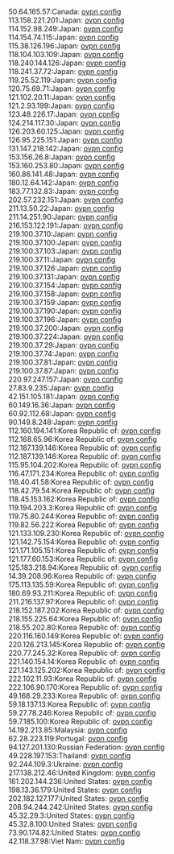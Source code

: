 50.64.165.57:Canada: [ovpn config](vpn/50_64_165_57.ovpn)  
113.158.221.201:Japan: [ovpn config](vpn/113_158_221_201.ovpn)  
114.152.98.249:Japan: [ovpn config](vpn/114_152_98_249.ovpn)  
114.154.74.115:Japan: [ovpn config](vpn/114_154_74_115.ovpn)  
115.38.126.196:Japan: [ovpn config](vpn/115_38_126_196.ovpn)  
118.104.103.109:Japan: [ovpn config](vpn/118_104_103_109.ovpn)  
118.240.144.126:Japan: [ovpn config](vpn/118_240_144_126.ovpn)  
118.241.37.72:Japan: [ovpn config](vpn/118_241_37_72.ovpn)  
119.25.52.119:Japan: [ovpn config](vpn/119_25_52_119.ovpn)  
120.75.69.71:Japan: [ovpn config](vpn/120_75_69_71.ovpn)  
121.102.20.11:Japan: [ovpn config](vpn/121_102_20_11.ovpn)  
121.2.93.199:Japan: [ovpn config](vpn/121_2_93_199.ovpn)  
123.48.226.17:Japan: [ovpn config](vpn/123_48_226_17.ovpn)  
124.214.117.30:Japan: [ovpn config](vpn/124_214_117_30.ovpn)  
126.203.60.125:Japan: [ovpn config](vpn/126_203_60_125.ovpn)  
126.95.225.151:Japan: [ovpn config](vpn/126_95_225_151.ovpn)  
131.147.218.142:Japan: [ovpn config](vpn/131_147_218_142.ovpn)  
153.156.26.8:Japan: [ovpn config](vpn/153_156_26_8.ovpn)  
153.160.253.80:Japan: [ovpn config](vpn/153_160_253_80.ovpn)  
160.86.141.48:Japan: [ovpn config](vpn/160_86_141_48.ovpn)  
180.12.64.142:Japan: [ovpn config](vpn/180_12_64_142.ovpn)  
183.77.132.83:Japan: [ovpn config](vpn/183_77_132_83.ovpn)  
202.57.232.151:Japan: [ovpn config](vpn/202_57_232_151.ovpn)  
211.13.50.22:Japan: [ovpn config](vpn/211_13_50_22.ovpn)  
211.14.251.90:Japan: [ovpn config](vpn/211_14_251_90.ovpn)  
216.153.122.191:Japan: [ovpn config](vpn/216_153_122_191.ovpn)  
219.100.37.10:Japan: [ovpn config](vpn/219_100_37_10.ovpn)  
219.100.37.100:Japan: [ovpn config](vpn/219_100_37_100.ovpn)  
219.100.37.103:Japan: [ovpn config](vpn/219_100_37_103.ovpn)  
219.100.37.11:Japan: [ovpn config](vpn/219_100_37_11.ovpn)  
219.100.37.126:Japan: [ovpn config](vpn/219_100_37_126.ovpn)  
219.100.37.131:Japan: [ovpn config](vpn/219_100_37_131.ovpn)  
219.100.37.154:Japan: [ovpn config](vpn/219_100_37_154.ovpn)  
219.100.37.158:Japan: [ovpn config](vpn/219_100_37_158.ovpn)  
219.100.37.159:Japan: [ovpn config](vpn/219_100_37_159.ovpn)  
219.100.37.190:Japan: [ovpn config](vpn/219_100_37_190.ovpn)  
219.100.37.196:Japan: [ovpn config](vpn/219_100_37_196.ovpn)  
219.100.37.200:Japan: [ovpn config](vpn/219_100_37_200.ovpn)  
219.100.37.224:Japan: [ovpn config](vpn/219_100_37_224.ovpn)  
219.100.37.29:Japan: [ovpn config](vpn/219_100_37_29.ovpn)  
219.100.37.74:Japan: [ovpn config](vpn/219_100_37_74.ovpn)  
219.100.37.81:Japan: [ovpn config](vpn/219_100_37_81.ovpn)  
219.100.37.87:Japan: [ovpn config](vpn/219_100_37_87.ovpn)  
220.97.247.157:Japan: [ovpn config](vpn/220_97_247_157.ovpn)  
27.83.9.235:Japan: [ovpn config](vpn/27_83_9_235.ovpn)  
42.151.105.181:Japan: [ovpn config](vpn/42_151_105_181.ovpn)  
60.149.16.36:Japan: [ovpn config](vpn/60_149_16_36.ovpn)  
60.92.112.68:Japan: [ovpn config](vpn/60_92_112_68.ovpn)  
90.149.8.248:Japan: [ovpn config](vpn/90_149_8_248.ovpn)  
112.160.194.141:Korea Republic of: [ovpn config](vpn/112_160_194_141.ovpn)  
112.168.65.96:Korea Republic of: [ovpn config](vpn/112_168_65_96.ovpn)  
112.187.139.146:Korea Republic of: [ovpn config](vpn/112_187_139_146.ovpn)  
112.187.139.146:Korea Republic of: [ovpn config](vpn/112_187_139_146.ovpn)  
115.95.104.202:Korea Republic of: [ovpn config](vpn/115_95_104_202.ovpn)  
116.47.171.234:Korea Republic of: [ovpn config](vpn/116_47_171_234.ovpn)  
118.40.41.58:Korea Republic of: [ovpn config](vpn/118_40_41_58.ovpn)  
118.42.79.54:Korea Republic of: [ovpn config](vpn/118_42_79_54.ovpn)  
118.45.153.162:Korea Republic of: [ovpn config](vpn/118_45_153_162.ovpn)  
119.194.203.3:Korea Republic of: [ovpn config](vpn/119_194_203_3.ovpn)  
119.75.80.244:Korea Republic of: [ovpn config](vpn/119_75_80_244.ovpn)  
119.82.56.222:Korea Republic of: [ovpn config](vpn/119_82_56_222.ovpn)  
121.133.109.230:Korea Republic of: [ovpn config](vpn/121_133_109_230.ovpn)  
121.142.75.154:Korea Republic of: [ovpn config](vpn/121_142_75_154.ovpn)  
121.171.105.151:Korea Republic of: [ovpn config](vpn/121_171_105_151.ovpn)  
121.177.60.153:Korea Republic of: [ovpn config](vpn/121_177_60_153.ovpn)  
125.183.218.94:Korea Republic of: [ovpn config](vpn/125_183_218_94.ovpn)  
14.39.208.96:Korea Republic of: [ovpn config](vpn/14_39_208_96.ovpn)  
175.113.135.59:Korea Republic of: [ovpn config](vpn/175_113_135_59.ovpn)  
180.69.93.211:Korea Republic of: [ovpn config](vpn/180_69_93_211.ovpn)  
211.216.137.97:Korea Republic of: [ovpn config](vpn/211_216_137_97.ovpn)  
218.152.187.202:Korea Republic of: [ovpn config](vpn/218_152_187_202.ovpn)  
218.155.225.64:Korea Republic of: [ovpn config](vpn/218_155_225_64.ovpn)  
218.55.202.80:Korea Republic of: [ovpn config](vpn/218_55_202_80.ovpn)  
220.116.160.149:Korea Republic of: [ovpn config](vpn/220_116_160_149.ovpn)  
220.126.213.145:Korea Republic of: [ovpn config](vpn/220_126_213_145.ovpn)  
220.77.245.32:Korea Republic of: [ovpn config](vpn/220_77_245_32.ovpn)  
221.140.154.14:Korea Republic of: [ovpn config](vpn/221_140_154_14.ovpn)  
221.143.125.202:Korea Republic of: [ovpn config](vpn/221_143_125_202.ovpn)  
222.102.11.93:Korea Republic of: [ovpn config](vpn/222_102_11_93.ovpn)  
222.106.90.170:Korea Republic of: [ovpn config](vpn/222_106_90_170.ovpn)  
49.168.29.233:Korea Republic of: [ovpn config](vpn/49_168_29_233.ovpn)  
59.18.137.13:Korea Republic of: [ovpn config](vpn/59_18_137_13.ovpn)  
59.27.78.246:Korea Republic of: [ovpn config](vpn/59_27_78_246.ovpn)  
59.7.185.100:Korea Republic of: [ovpn config](vpn/59_7_185_100.ovpn)  
14.192.213.85:Malaysia: [ovpn config](vpn/14_192_213_85.ovpn)  
62.28.223.119:Portugal: [ovpn config](vpn/62_28_223_119.ovpn)  
94.127.201.130:Russian Federation: [ovpn config](vpn/94_127_201_130.ovpn)  
49.228.197.153:Thailand: [ovpn config](vpn/49_228_197_153.ovpn)  
92.244.109.3:Ukraine: [ovpn config](vpn/92_244_109_3.ovpn)  
217.138.212.46:United Kingdom: [ovpn config](vpn/217_138_212_46.ovpn)  
161.202.144.236:United States: [ovpn config](vpn/161_202_144_236.ovpn)  
198.13.36.179:United States: [ovpn config](vpn/198_13_36_179.ovpn)  
202.182.127.177:United States: [ovpn config](vpn/202_182_127_177.ovpn)  
208.94.244.242:United States: [ovpn config](vpn/208_94_244_242.ovpn)  
45.32.29.3:United States: [ovpn config](vpn/45_32_29_3.ovpn)  
45.32.8.100:United States: [ovpn config](vpn/45_32_8_100.ovpn)  
73.90.174.82:United States: [ovpn config](vpn/73_90_174_82.ovpn)  
42.118.37.98:Viet Nam: [ovpn config](vpn/42_118_37_98.ovpn)  
